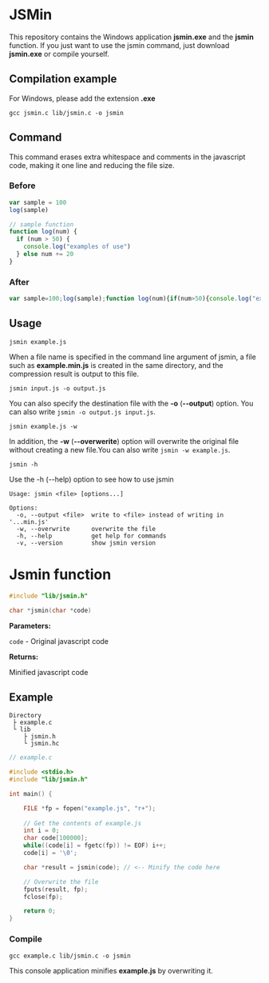 # JSMin
This repository contains the Windows application **jsmin.exe** and the **jsmin** function. If you just want to use the jsmin command, just download **jsmin.exe** or compile yourself.
## Compilation example
For Windows, please add the extension **.exe**
```
gcc jsmin.c lib/jsmin.c -o jsmin
```
## Command
This command erases extra whitespace and comments in the javascript code, making it one line and reducing the file size.

### Before
```js
var sample = 100
log(sample)

// sample function
function log(num) {
  if (num > 50) {
    console.log("examples of use")
  } else num += 20
}
```
### After
```js
var sample=100;log(sample);function log(num){if(num>50){console.log("examples of use")}else num+=20}
```

## Usage
```
jsmin example.js
```
When a file name is specified in the command line argument of jsmin, a file such as **example.min.js** is created in the same directory, and the compression result is output to this file.

```
jsmin input.js -o output.js
```
You can also specify the destination file with the **-o** (**--output**) option. You can also write `jsmin -o output.js input.js`.

```
jsmin example.js -w
```
In addition, the **-w** (**--overwerite**) option will overwrite the original file without creating a new file.You can also write `jsmin -w example.js`.

```
jsmin -h
```
Use the -h (--help) option to see how to use jsmin
```
Usage: jsmin <file> [options...]

Options:
  -o, --output <file>  write to <file> instead of writing in '...min.js'
  -w, --overwrite      overwrite the file
  -h, --help           get help for commands
  -v, --version        show jsmin version
```

# Jsmin function
```c
#include "lib/jsmin.h"

char *jsmin(char *code)
```
**Parameters:**

`code` - Original javascript code

**Returns:**

Minified javascript code
## Example
```
Directory
 ├ example.c
 └ lib
    ├ jsmin.h
    └ jsmin.hc
```
```c
// example.c

#include <stdio.h>
#include "lib/jsmin.h"

int main() {

    FILE *fp = fopen("example.js", "r+");
    
    // Get the contents of example.js
    int i = 0;
    char code[100000];
    while((code[i] = fgetc(fp)) != EOF) i++;
    code[i] = '\0';

    char *result = jsmin(code); // <-- Minify the code here

    // Overwrite the file
    fputs(result, fp);
    fclose(fp);

    return 0;
}
```
### Compile
```
gcc example.c lib/jsmin.c -o jsmin
```
This console application minifies **example.js** by overwriting it.
